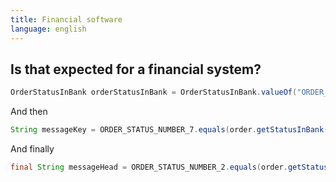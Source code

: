 ```yaml
---
title: Financial software
language: english
---
```


## Is that expected for a financial system?

```java
OrderStatusInBank orderStatusInBank = OrderStatusInBank.valueOf("ORDER_STATUS_NUMBER_" + jsonMap.get("OrderStatus"));
```

And then

```java
String messageKey = ORDER_STATUS_NUMBER_7.equals(order.getStatusInBank()) ? "payment.canceled" : "error.payment";
```

And finally

```java
final String messageHead = ORDER_STATUS_NUMBER_2.equals(order.getStatusInBank()) ? messageService.getMessage("email.order-payed-successfully") : messageService.getMessage("email.order-not-payed");
```